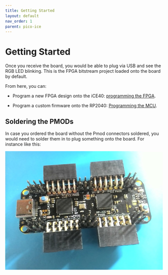 ```yaml
---
title: Getting Started
layout: default
nav_order: 1
parent: pico-ice
---
```


# Getting Started

Once you receive the board, you would be able to plug via USB and see the RGB LED blinking.
This is the FPGA bitstream project loaded onto the board by default.

From here, you can:

-   Program a new FPGA design onto the iCE40: [programming the FPGA](/programming_the_fpga.html).

-   Program a custom firmware onto the RP2040: [Programming the MCU](/programming_the_mcu.html).


## Soldering the PMODs

In case you ordered the board without the Pmod connectors soldered,
you would need to solder them in to plug something onto the board.
For instance like this:

![pmod install after soldering](images/pico_ice_pmod_install.jpg)
